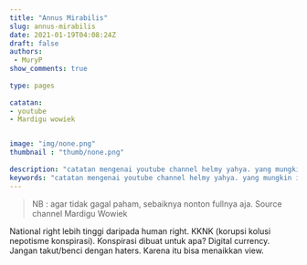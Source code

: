 ```yaml
---
title: "Annus Mirabilis"
slug: annus-mirabilis
date: 2021-01-19T04:08:24Z
draft: false 
authors:
 - MuryP
show_comments: true 
 
type: pages 
 
catatan: 
- youtube
- Mardigu wowiek


image: "img/none.png" 
thumbnail : "thumb/none.png" 
 
description: "catatan mengenai youtube channel helmy yahya. yang mungkin ingin kuperdalam" 
keywords: "catatan mengenai youtube channel helmy yahya. yang mungkin ingin kuperdalam" 
--- 
```


> NB : agar tidak gagal paham, sebaiknya nonton fullnya aja. Source channel Mardigu Wowiek

National right lebih tinggi daripada human right. KKNK (korupsi kolusi nepotisme konspirasi). Konspirasi dibuat untuk apa? 
Digital currency. Jangan takut/benci dengan haters. Karena itu bisa menaikkan view.